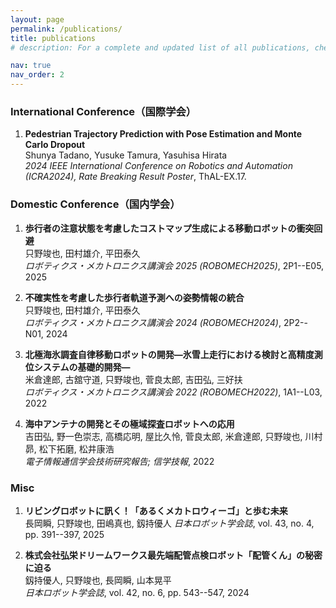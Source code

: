 ```yaml
---
layout: page
permalink: /publications/
title: publications
# description: For a complete and updated list of all publications, check out my profile on Google Scholar.

nav: true 
nav_order: 2
---
```


<!-- _pages/publications.md -->

### International Conference（国際学会）

1. **Pedestrian Trajectory Prediction with Pose Estimation and Monte Carlo Dropout**  
   Shunya Tadano, Yusuke Tamura, Yasuhisa Hirata  
   *2024 IEEE International Conference on Robotics and Automation (ICRA2024), Rate Breaking Result Poster*, ThAL-EX.17.

### Domestic Conference（国内学会）

1. **歩行者の注意状態を考慮したコストマップ生成による移動ロボットの衝突回避**  
   只野竣也, 田村雄介, 平田泰久  
   *ロボティクス・メカトロニクス講演会 2025 (ROBOMECH2025)*, 2P1--E05, 2025

1. **不確実性を考慮した歩行者軌道予測への姿勢情報の統合**  
   只野竣也, 田村雄介, 平田泰久  
   *ロボティクス・メカトロニクス講演会 2024 (ROBOMECH2024)*, 2P2--N01, 2024

1. **北極海氷調査自律移動ロボットの開発―氷雪上走行における検討と高精度測位システムの基礎的開発―**  
   米倉達郎, 古舘守道, 只野竣也, 菅良太郎, 吉田弘, 三好扶  
   *ロボティクス・メカトロニクス講演会 2022 (ROBOMECH2022)*, 1A1--L03, 2022

1. **海中アンテナの開発とその極域探査ロボットへの応用**  
   吉田弘, 野一色崇志, 高橋応明, 屋比久怜, 菅良太郎, 米倉達郎, 只野竣也, 川村昴, 松下拓磨, 松井康浩  
   *電子情報通信学会技術研究報告; 信学技報*, 2022

### Misc

1. **リビングロボットに訊く！「あるくメカトロウィーゴ」と歩む未来**  
   長岡瞬, 只野竣也, 田嶋真也, 釼持優人 
   *日本ロボット学会誌*, vol. 43, no. 4, pp. 391--397, 2025
   
1. **株式会社弘栄ドリームワークス最先端配管点検ロボット「配管くん」の秘密に迫る**  
   釼持優人, 只野竣也, 長岡瞬, 山本晃平  
   *日本ロボット学会誌*, vol. 42, no. 6, pp. 543--547, 2024



<!-- Bibsearch Feature -->

<!-- {% include bib_search.liquid %} -->

<!-- <div class="publications"> -->

<!-- {% bibliography %} -->

<!-- </div> -->
